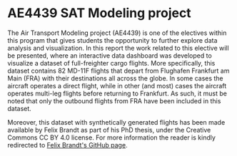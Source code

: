 <H1>AE4439 SAT Modeling project</H1>

The Air Transport Modeling project (AE4439) is one of the electives within this program that gives students the opportunity to further explore data analysis and visualization. In this report the work related to this elective will be presented, where an interactive data dashboard was developed to visualize a dataset of full-freighter cargo flights. More specifically, this dataset contains 82 MD-11F flights that depart from Flughafen Frankfurt am Main (FRA) with their destinations all across the globe. In some cases the aircraft operates a direct flight, while in other (and most) cases the aircraft operates multi-leg flights before returning to Frankfurt. As such, it must be noted that only the outbound flights from FRA have been included in this dataset. 

Moreover, this dataset with synthetically generated flights has been made available by Felix Brandt as part of his PhD thesis, under the Creative Commons CC BY 4.0 license. For more information the reader is kindly redirected to [Felix Brandt's GitHub page](https://github.com/fbrandt/ACLPP).
